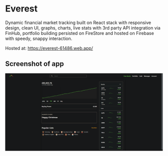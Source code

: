 # Everest

Dynamic financial market tracking built on React stack with responsive design, clean UI, graphs, charts, live stats with 3rd party API integration via FinHub, portfolio building persisted on FireStore and hosted on Firebase with speedy, snappy interaction.

Hosted at: https://everest-61486.web.app/

## Screenshot of app
![Everest Stocks App](/images/everest.png)
